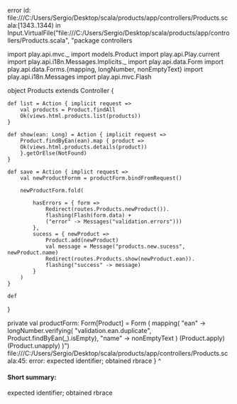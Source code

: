 error id: file:///C:/Users/Sergio/Desktop/scala/products/app/controllers/Products.scala:[1343..1344) in Input.VirtualFile("file:///C:/Users/Sergio/Desktop/scala/products/app/controllers/Products.scala", "package controllers

import play.api.mvc._
import models.Product
import play.api.Play.current
import play.api.i18n.Messages.Implicits._
import play.api.data.Form
import play.api.data.Forms.{mapping, longNumber, nonEmptyText}
import play.api.i18n.Messages
import play.api.mvc.Flash

object Products extends Controller {

    def list = Action { implicit request =>
        val products = Product.findAll
        Ok(views.html.products.list(products))
    }
    
    def show(ean: Long) = Action { implicit request =>
        Product.findByEan(ean).map { product =>
        Ok(views.html.products.details(product))
        }.getOrElse(NotFound)
    }

    def save = Action { implict request =>
        val newProductFornm = productForm.bindFromRequest()

        newProductForm.fold(

            hasErrors = { form =>
                Redirect(routes.Products.newProduct()).
                flashing(Flash(form.data) + 
                ("error" -> Messages("validation.errors")))
            },
            sucess = { newProduct =>
                Product.add(newProduct)
                val message = Message("products.new.sucess", newProduct.name)
                Redirect(routes.Products.show(newProduct.ean)).
                flashing("success" -> message)
            }
        )
    }

    def
}

private val productForm: Form[Product] = Form (
    mapping(
        "ean" -> longNumber.verifying(
            "validation.ean.duplicate", Product.findByEan(_).isEmpty),
        "name" -> nonEmptyText
    ) (Product.apply) (Product.unapply)
)")
file:///C:/Users/Sergio/Desktop/scala/products/app/controllers/Products.scala:45: error: expected identifier; obtained rbrace
}
^
#### Short summary: 

expected identifier; obtained rbrace